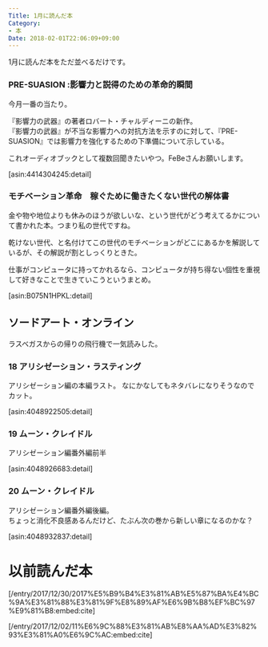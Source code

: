 ```yaml
---
Title: 1月に読んだ本
Category:
- 本
Date: 2018-02-01T22:06:09+09:00
---
```


1月に読んだ本をただ並べるだけです。

### PRE-SUASION :影響力と説得のための革命的瞬間

今月一番の当たり。

『影響力の武器』の著者ロバート・チャルディーニの新作。  
『影響力の武器』が不当な影響力への対抗方法を示すのに対して、『PRE-SUASION』では影響力を強化するための下準備について示している。

これオーディオブックとして複数回聞きたいやつ。FeBeさんお願いします。

[asin:4414304245:detail]



### モチベーション革命　稼ぐために働きたくない世代の解体書

金や物や地位よりも休みのほうが欲しいな、という世代がどう考えてるかについて書かれた本。つまり私の世代ですね。

乾けない世代、と名付けてこの世代のモチベーションがどこにあるかを解説しているが、その解説が割としっくりときた。

仕事がコンピュータに持ってかれるなら、コンピュータが持ち得ない個性を重視して好きなことで生きていこうというまとめ。


[asin:B075N1HPKL:detail]



## ソードアート・オンライン
ラスベガスからの帰りの飛行機で一気読みした。

### 18 アリシゼーション・ラスティング 
アリシゼーション編の本編ラスト。
なにかなしてもネタバレになりそうなのでカット。


[asin:4048922505:detail]



### 19 ムーン・クレイドル
アリシゼーション編番外編前半


[asin:4048926683:detail]



### 20 ムーン・クレイドル 
アリシゼーション編番外編後編。  
ちょっと消化不良感あるんだけど、たぶん次の巻から新しい章になるのかな？


[asin:4048932837:detail]


# 以前読んだ本


[/entry/2017/12/30/2017%E5%B9%B4%E3%81%AB%E5%87%BA%E4%BC%9A%E3%81%88%E3%81%9F%E8%89%AF%E6%9B%B8%EF%BC%97%E9%81%B8:embed:cite]



[/entry/2017/12/02/11%E6%9C%88%E3%81%AB%E8%AA%AD%E3%82%93%E3%81%A0%E6%9C%AC:embed:cite]









 

 
